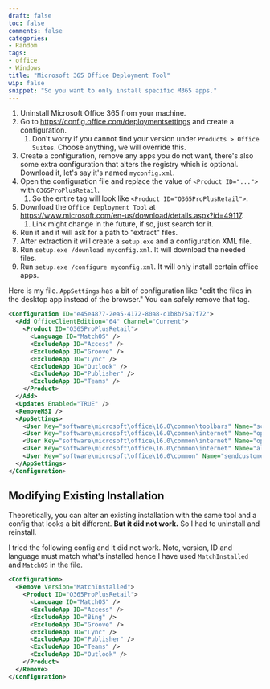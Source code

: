 ```yaml
---
draft: false
toc: false
comments: false
categories:
- Random
tags:
- office
- Windows
title: "Microsoft 365 Office Deployment Tool"
wip: false
snippet: "So you want to only install specific M365 apps."
---
```


1. Uninstall Microsoft Office 365 from your machine.
2. Go to https://config.office.com/deploymentsettings and create a configuration.
    1. Don't worry if you cannot find your version under `Products > Office Suites`. Choose anything, we will override this.
3. Create a configuration, remove any apps you do not want, there's also some extra configuration that alters the registry which is optional. Download it, let's say it's named `myconfig.xml`.
4. Open the configuration file and replace the value of `<Product ID="...">` with `O365ProPlusRetail`.
    1. So the entire tag will look like `<Product ID="O365ProPlusRetail">`.
5. Download the `Office Deployment Tool` at https://www.microsoft.com/en-us/download/details.aspx?id=49117.
    1. Link might change in the future, if so, just search for it.
6. Run it and it will ask for a path to "extract" files.
7. After extraction it will create a `setup.exe` and a configuration XML file.
8. Run `setup.exe /download myconfig.xml`. It will download the needed files.
9. Run `setup.exe /configure myconfig.xml`. It will only install certain office apps.

Here is my file. `AppSettings` has a bit of configuration like "edit the files in the desktop app instead of the browser." You can safely remove that tag.

```xml
<Configuration ID="e45e4877-2ea5-4172-80a8-c1b8b75a7f72">
  <Add OfficeClientEdition="64" Channel="Current">
    <Product ID="O365ProPlusRetail">
      <Language ID="MatchOS" />
      <ExcludeApp ID="Access" />
      <ExcludeApp ID="Groove" />
      <ExcludeApp ID="Lync" />
      <ExcludeApp ID="Outlook" />
      <ExcludeApp ID="Publisher" />
      <ExcludeApp ID="Teams" />
    </Product>
  </Add>
  <Updates Enabled="TRUE" />
  <RemoveMSI />
  <AppSettings>
    <User Key="software\microsoft\office\16.0\common\toolbars" Name="screentipscheme" Value="2" Type="REG_DWORD" App="office16" Id="L_ShowScreenTips" />
    <User Key="software\microsoft\office\16.0\common\internet" Name="opendirectlyinapp" Value="1" Type="REG_DWORD" App="office16" Id="L_OpenDirectlyInApp" />
    <User Key="software\microsoft\office\16.0\common\internet" Name="opendocumentsreadwritewhilebrowsing" Value="0" Type="REG_DWORD" App="office16" Id="L_OpenOfficedocumentsasreadwritewhilebrowsing" />
    <User Key="software\microsoft\office\16.0\common\internet" Name="allowpng" Value="1" Type="REG_DWORD" App="office16" Id="L_AllowPNGasanoutputformat" />
    <User Key="software\microsoft\office\16.0\common" Name="sendcustomerdata" Value="0" Type="REG_DWORD" App="office16" Id="L_Sendcustomerdata" />
  </AppSettings>
</Configuration>
```

## Modifying Existing Installation
Theoretically, you can alter an existing installation with the same tool and a config that looks a bit different. **But it did not work.** So I had to uninstall and reinstall.

I tried the following config and it did not work. Note, version, ID and language must match what's installed hence I have used `MatchInstalled` and `MatchOS` in the file.

```xml
<Configuration>
  <Remove Version="MatchInstalled">
    <Product ID="O365ProPlusRetail">
      <Language ID="MatchOS" />
      <ExcludeApp ID="Access" />
      <ExcludeApp ID="Bing" />
      <ExcludeApp ID="Groove" />
      <ExcludeApp ID="Lync" />
      <ExcludeApp ID="Publisher" />
      <ExcludeApp ID="Teams" />
      <ExcludeApp ID="Outlook" />
    </Product>
  </Remove>
</Configuration>
```